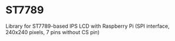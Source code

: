 # ST7789
Library for ST7789-based IPS LCD with Raspberry Pi (SPI interface, 240x240 pixels, 7 pins without CS pin)
